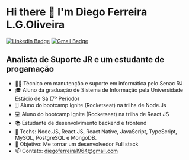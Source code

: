 <!--
**diego64/diego64** is a ✨ _special_ ✨ repository because its `README.md` (this file) appears on your GitHub profile.

Here are some ideas to get you started:

- 🔭 I’m currently working on ...
- 🌱 I’m currently learning ...
- 👯 I’m looking to collaborate on ...
- 🤔 I’m looking for help with ...
- 💬 Ask me about ...
- 📫 How to reach me: ...
- 😄 Pronouns: ...
- ⚡ Fun fact: ...
-->

# Hi there 👋 I'm Diego Ferreira L.G.Oliveira
[![Linkedin Badge](https://img.shields.io/badge/-LinkedIn-blue?style=flat-square&logo=Linkedin&logoColor=white&link=https://https://www.linkedin.com/in/diego-ferreira-a60a8a161/)](https://https://www.linkedin.com/in/diego-ferreira-a60a8a161/) 
[![Gmail Badge](https://img.shields.io/badge/-Gmail-c14438?style=flat-square&logo=Gmail&logoColor=white&link=mailto:diegoferreira1964@gmail.com)](mailto:diegoferreira1964@gmail.com)

## Analista de Suporte JR e um estudante de progamação

- 👨‍💻 Técnico em manutenção e suporte em informática pelo Senac RJ
- 🎓 Aluno da graduação de Sistema de Informação pela Universidade Estácio de Sá (7º Periodo)
- 🗄  Aluno do bootcamp Ignite (Rocketseat) na trilha de Node.Js
- 💻 Aluno do bootcamp Ignite (Rocketseat) na trilha de React.JS
- 📚 Estudante de desenvolvimento backend e frontend
- 📡 Techs: Node.JS, React.JS, React Native, JavaScript, TypeScript, MySQL, PostgreSQL e MongoDB.
- 🎯 Objetivo: Me tornar um desenvolvedor Full stack
- 📫 Contato: diegoferreira1964@gmail.com
